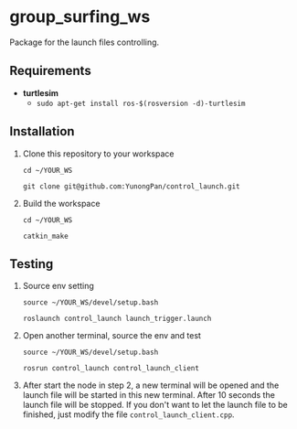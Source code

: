 # group_surfing_ws
Package for the launch files controlling.

## Requirements
- **turtlesim**
  - `sudo apt-get install ros-$(rosversion -d)-turtlesim`  
    

## Installation
1. Clone this repository  to your workspace
  
	`cd ~/YOUR_WS`  
  
	`git clone git@github.com:YunongPan/control_launch.git`  
  

2. Build the workspace  
  
	`cd ~/YOUR_WS`  
  
	`catkin_make`  

## Testing
1. Source env setting  
  
	`source ~/YOUR_WS/devel/setup.bash`  
  
	`roslaunch control_launch launch_trigger.launch`  
	  

  
2. Open another terminal, source the env and test  
  
	`source ~/YOUR_WS/devel/setup.bash`  
  
	`rosrun control_launch control_launch_client`  
	
3. After start the node in step 2, a new terminal will be opened and the launch file will be started in this new terminal. After 10 seconds the launch file will be stopped. If you don't want to let the launch file to be finished, just modify the file `control_launch_client.cpp`.
   


  
